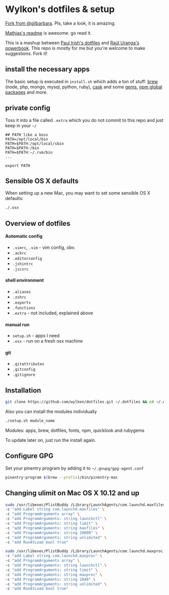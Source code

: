 # Wylkon's dotfiles & setup

[Fork from @gilbarbara](https://github.com/gilbarbara/dotfiles/). Pls, take a look, it is amazing.

[Mathias's readme](https://github.com/mathiasbynens/dotfiles/) is awesome. go read it.

This is a mashup between [Paul Irish's dotfiles](https://github.com/paulirish/dotfiles) and [Raúl Uranga's powerbook](https://github.com/rauluranga/powerbook).
This repo is mostly for me but you're welcome to make suggestions. Fork it!

## install the necessary apps

The basic setup is executed in `install.sh` which adds a ton of stuff: [brew](https://github.com/gilbarbara/dotfiles/blob/master/lib/brew) (node, php, mongo, mysql, python, ruby), [cask](https://github.com/gilbarbara/dotfiles/blob/master/lib/apps) and some [gems](https://github.com/gilbarbara/dotfiles/blob/master/lib/rubygems), [npm global packages](https://github.com/gilbarbara/dotfiles/blob/master/lib/npm) and more.

## private config

Toss it into a file called `.extra` which you do not commit to this repo and just keep in your `~/`

```shell
## PATH like a boss
PATH=/opt/local/bin
PATH=$PATH:/opt/local/sbin
PATH=$PATH:/bin
PATH=$PATH:~/.rvm/bin
...

export PATH
```

## Sensible OS X defaults

When setting up a new Mac, you may want to set some sensible OS X defaults:

```bash
./.osx
```

## Overview of dotfiles

#### Automatic config

- `.vimrc`, `.vim` - vim config, obv.
- `.ackrc`
- `.editorconfig`
- `.jshintrc`
- `.jscsrc`

#### shell environment

- `.aliases`
- `.zshrc`
- `.exports`
- `.functions`
- `.extra` - not included, explained above

#### manual run

- `setup.sh` - apps I need
- `.osx` - run on a fresh osx machine

#### git

- `.gitattributes`
- `.gitconfig`
- `.gitignore`

## Installation

```bash
git clone https://github.com/wylkon/dotfiles.git ~/.dotfiles && cd ~/.dotfiles && ./setup.sh
```

Also you can install the modules individually

```bash
./setup.sh module_name
```

Modules: apps, brew, dotfiles, fonts, npm, quicklook and rubygems

To update later on, just run the install again.

## Configure GPG

Set your pinentry program by adding it to `~/.gnupg/gpg-agent.conf`

```bash
pinentry-program $(brew --prefix)/bin/pinentry-mac
```

## Changing ulimit on Mac OS X 10.12 and up

```bash
sudo /usr/libexec/PlistBuddy /Library/LaunchAgents/com.launchd.maxfiles.plist \
-c "add Label string com.launchd.maxfiles" \
-c "add ProgramArguments array" \
-c "add ProgramArguments: string launchctl" \
-c "add ProgramArguments: string limit" \
-c "add ProgramArguments: string maxfiles" \
-c "add ProgramArguments: string 20000" \
-c "add ProgramArguments: string unlimited" \
-c "add RunAtLoad bool true"

sudo /usr/libexec/PlistBuddy /Library/LaunchAgents/com.launchd.maxproc.plist \
-c "add Label string com.launchd.maxproc" \
-c "add ProgramArguments array" \
-c "add ProgramArguments: string launchctl" \
-c "add ProgramArguments: string limit" \
-c "add ProgramArguments: string maxproc" \
-c "add ProgramArguments: string 2048" \
-c "add ProgramArguments: string unlimited" \
-c "add RunAtLoad bool true"
```
